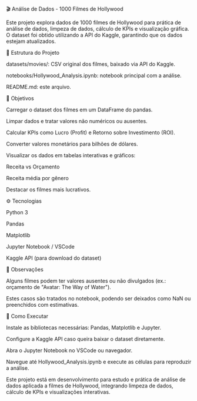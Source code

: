 🎬 Análise de Dados - 1000 Filmes de Hollywood






Este projeto explora dados de 1000 filmes de Hollywood para prática de análise de dados, limpeza de dados, cálculo de KPIs e visualização gráfica. O dataset foi obtido utilizando a API do Kaggle, garantindo que os dados estejam atualizados.

📂 Estrutura do Projeto

datasets/movies/: CSV original dos filmes, baixado via API do Kaggle.

notebooks/Hollywood_Analysis.ipynb: notebook principal com a análise.

README.md: este arquivo.

🎯 Objetivos

Carregar o dataset dos filmes em um DataFrame do pandas.

Limpar dados e tratar valores não numéricos ou ausentes.

Calcular KPIs como Lucro (Profit) e Retorno sobre Investimento (ROI).

Converter valores monetários para bilhões de dólares.

Visualizar os dados em tabelas interativas e gráficos:

Receita vs Orçamento

Receita média por gênero

Destacar os filmes mais lucrativos.

⚙️ Tecnologias

Python 3

Pandas

Matplotlib

Jupyter Notebook / VSCode

Kaggle API (para download do dataset)

📌 Observações

Alguns filmes podem ter valores ausentes ou não divulgados (ex.: orçamento de "Avatar: The Way of Water").

Estes casos são tratados no notebook, podendo ser deixados como NaN ou preenchidos com estimativas.

🚀 Como Executar

Instale as bibliotecas necessárias: Pandas, Matplotlib e Jupyter.

Configure a Kaggle API caso queira baixar o dataset diretamente.

Abra o Jupyter Notebook no VSCode ou navegador.

Navegue até Hollywood_Analysis.ipynb e execute as células para reproduzir a análise.

Este projeto está em desenvolvimento para estudo e prática de análise de dados aplicada a filmes de Hollywood, integrando limpeza de dados, cálculo de KPIs e visualizações interativas.
